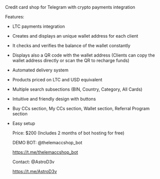 Credit card shop for Telegram with crypto payments integration 

Features:

- LTC payments integration
- Creates and displays an unique wallet address for each client
- It checks and verifies the balance of the wallet constantly
- Displays also a QR code with the wallet address (Clients can copy the wallet address directly or scan the QR to recharge funds)
- Automated delivery system
- Products priced on LTC and USD equivalent
- Multiple search subsections (BIN, Country, Category, All Cards)
- Intuitive and friendly design with buttons
- Buy CCs section, My CCs section, Wallet section, Referral Program section
- Easy setup

  Price: $200 (Includes 2 months of bot hosting for free)

  DEMO BOT: @thelemaccshop_bot

  https://t.me/thelemaccshop_bot

  Contact: @AstroD3v

  https://t.me/AstroD3v

  

  

